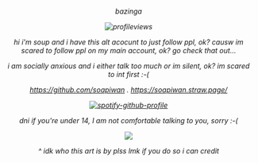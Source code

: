 <h6 align="center">

bazinga
  
![profileviews](https://komarev.com/ghpvc/?username=sammysoup&style=plastic&color=f4b558&abbreviated=true)

hi i'm soup and i have this alt acocunt to just follow ppl, ok? causw im scared to follow ppl on my main account, ok? go check that out...

i am socially anxious and i either talk too much or im silent, ok? im scared to int first :-(

https://github.com/soapiwan . https://soapiwan.straw.page/

[![spotify-github-profile](https://spotify-github-profile.kittinanx.com/api/view?uid=suzannehelen&cover_image=true&theme=natemoo-re&show_offline=true&background_color=121212&interchange=false&bar_color=d9634d&bar_color_cover=false)](https://github.com/kittinan/spotify-github-profile)

dni if you're under 14, I am not comfortable talking to you, sorry :-(

![](https://i.pinimg.com/1200x/2d/6c/d4/2d6cd4a00746303a317b1c1c3bc04f3c.jpg)

^ idk who this art is by plss lmk if you do so i can credit

